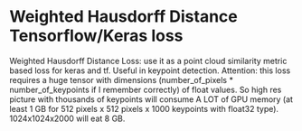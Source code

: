 # Weighted Hausdorff Distance Tensorflow/Keras loss
Weighted Hausdorff Distance Loss: use it as a point cloud similarity metric based loss for keras and tf. Useful in keypoint detection.
Attention: this loss requires a huge tensor with dimensions (number_of_pixels * number_of_keypoints if I remember correctly) of float values. So high res picture with thousands of keypoints will consume A LOT of GPU memory (at least 1 GB for 512 pixels x 512 pixels x 1000 keypoints with float32 type). 1024x1024x2000 will eat 8 GB. 
